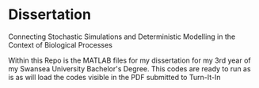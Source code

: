 # Dissertation
Connecting Stochastic Simulations and Deterministic Modelling in the Context of Biological Processes


Within this Repo is the MATLAB files for my dissertation for my 3rd year of my Swansea University Bachelor's Degree.
This codes are ready to run as is as will load the codes visible in the PDF submitted to Turn-It-In
